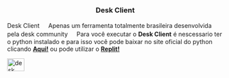 <h3 align="center">Desk Client</h3>

Desk Client
ㅤ
Apenas um ferramenta totalmente brasileira desenvolvida pela desk community
ㅤ
Para você executar o **Desk Client** é nescessario ter o python instalado e para isso você pode baixar no site oficial do python clicando [**Aqui!**](https://www.python.org/downloads/) ou pode utilizar o [**Replit!**](https://replit.com/~)


<a href="https://discord.gg/desk" target="blank"><img align="center" src="https://raw.githubusercontent.com/rahuldkjain/github-profile-readme-generator/master/src/images/icons/Social/discord.svg" alt="desk" height="30" width="40" /></a>
</p>

